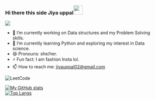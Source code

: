 ### Hi there this side Jiya uppal<img src="https://raw.githubusercontent.com/MartinHeinz/MartinHeinz/master/wave.gif" width="30px">

![](https://komarev.com/ghpvc/?username=jiyauppal)


- 🔭 I’m currently working on Data structures and my Problem Solving skills.
- 🌱 I’m currently learning Python and exploring my interest in Data science.
- 😄 Pronouns: she/her.
- ⚡ Fun fact: I am fashion Insta lol.
- 📫 How to reach me: jiyauppal02@gmail.com


![LeetCode](https://img.shields.io/badge/LeetCode-000000?style=for-the-badge&logo=LeetCode&logoColor=#d16c06)



[![My GitHub stats](https://github-readme-stats.vercel.app/api?username=jiyauppal)](https://github.com/jiyauppal/github-readme-stats)
<br>
[![Top Langs](https://github-readme-stats.vercel.app/api/top-langs/?username=jiyauppal&layout=compact)](https://github.com/jiyauppal/github-readme-stats)

<!--
**jiyauppal/jiyauppal** is a ✨ _special_ ✨ repository because its `README.md` (this file) appears on your GitHub profile.

Here are some ideas to get you started:

- 🔭 I’m currently working on ...
- 🌱 I’m currently learning ...
- 👯 I’m looking to collaborate on ...
- 🤔 I’m looking for help with ...
- 💬 Ask me about ...
- 📫 How to reach me: ...
- 😄 Pronouns: ...
- ⚡ Fun fact: ...
-->
